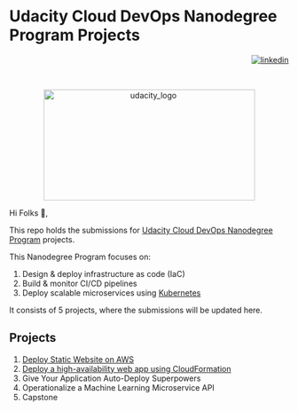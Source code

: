 # Udacity Cloud DevOps Nanodegree Program Projects

<!-- [![LinkedIn][linkedin-shield]][linkedin-url] -->
<p align="right">
    <a href="https://www.linkedin.com/in/andrew-wilson93/" target="_blank" rel="noopener noreferrer">
        <img src="https://img.shields.io/badge/LinkedIn-0077B5?style=for-the-badge&logo=linkedin&logoColor=white" alt="linkedin">
    </a>
</p>

<br />
<p align="center">
    <img src="https://upload.wikimedia.org/wikipedia/commons/3/3b/Udacity_logo.png" alt="udacity_logo" width="381" height="200">
</p>

Hi Folks :wave:,

This repo holds the submissions for [Udacity Cloud DevOps Nanodegree Program](https://www.udacity.com/course/cloud-dev-ops-nanodegree--nd9991) projects.

This Nanodegree Program focuses on:
1. Design & deploy infrastructure as code (IaC)
2. Build & monitor CI/CD pipelines
3. Deploy scalable microservices using [Kubernetes](https://kubernetes.io/)

It consists of 5 projects, where the submissions will be updated here.

## Projects
1. [Deploy Static Website on AWS](./01.deploy_static_website_on_aws)
2. [Deploy a high-availability web app using CloudFormation](./02.deploy_high_availability_web_app)
3. Give Your Application Auto-Deploy Superpowers
4. Operationalize a Machine Learning Microservice API
5. Capstone

<!-- MARKDOWN LINKS & IMAGES -->
[linkedin-shield]: https://img.shields.io/badge/LinkedIn-0077B5?style=for-the-badge&logo=linkedin&logoColor=white
[linkedin-url]: https://www.linkedin.com/in/andrew-wilson93/